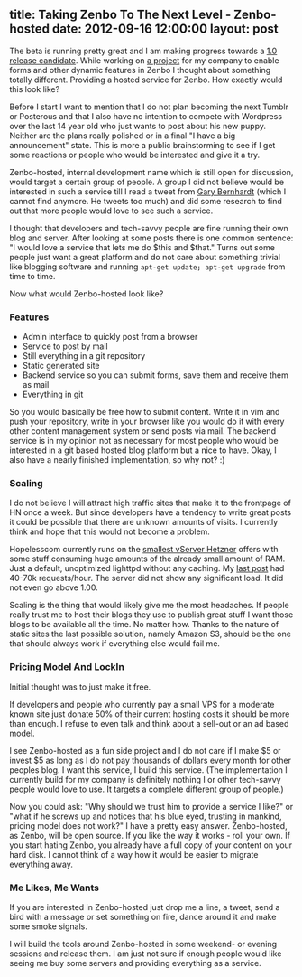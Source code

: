 title: Taking Zenbo To The Next Level - Zenbo-hosted
date: 2012-09-16 12:00:00
layout: post
---
The beta is running pretty great and I am making progress towards a [1.0 release candidate][zenbo]. While working on [a project][project] for my company to enable forms and other dynamic features in Zenbo I thought about something totally different. Providing a hosted service for Zenbo. How exactly would this look like?
<!--MORE-->

Before I start I want to mention that I do not plan becoming the next Tumblr or Posterous and that I also have no intention to compete with Wordpress over the last 14 year old who just wants to post about his new puppy. Neither are the plans really polished or in a final "I have a big announcement" state. This is more a public brainstorming to see if I get some reactions or people who would be interested and give it a try.

Zenbo-hosted, internal development name which is still open for discussion, would target a certain group of people. A group I did not believe would be interested in such a service till I read a tweet from [Gary Bernhardt][gb] (which I cannot find anymore. He tweets too much) and did some research to find out that more people would love to see such a service.

I thought that developers and tech-savvy people are fine running their own blog and server. After looking at some posts there is one common sentence: "I would love a service that lets me do $this and $that." Turns out some people just want a great platform and do not care about something trivial like blogging software and running ```apt-get update; apt-get upgrade``` from time to time.

Now what would Zenbo-hosted look like?

### Features

- Admin interface to quickly post from a browser
- Service to post by mail
- Still everything in a git repository
- Static generated site
- Backend service so you can submit forms, save them and receive them as mail
- Everything in git

So you would basically be free how to submit content. Write it in vim and push your repository, write in your browser like you would do it with every other content management system or send posts via mail. The backend service is in my opinion not as necessary for most people who would be interested in a git based hosted blog platform but a nice to have. Okay, I also have a nearly finished implementation, so why not? :)

### Scaling
I do not believe I will attract high traffic sites that make it to the frontpage of HN once a week. But since developers have a tendency to write great posts it could be possible that there are unknown amounts of visits. I currently think and hope that this would not become a problem.

Hopelesscom currently runs on the [smallest vServer Hetzner][hetzner] offers with some stuff consuming huge amounts of the already small amount of RAM. Just a default, unoptimized lighttpd without any caching. My [last post][project] had 40-70k requests/hour. The server did not show any significant load. It did not even go above 1.00.  

Scaling is the thing that would likely give me the most headaches. If people really trust me to host their blogs they use to publish great stuff I want those blogs to be available all the time. No matter how. Thanks to the nature of static sites the last possible solution, namely Amazon S3, should be the one that should always work if everything else would fail me.

### Pricing Model And LockIn
Initial thought was to just make it free.

If developers and people who currently pay a small VPS for a moderate known site just donate 50% of their current hosting costs it should be more than enough. I refuse to even talk and think about a sell-out or an ad based model.

I see Zenbo-hosted as a fun side project and I do not care if I make $5 or invest $5 as long as I do not pay thousands of dollars every month for other peoples blog. I want this service, I build this service. (The implementation I currently build for my company is definitely nothing I or other tech-savvy people would love to use. It targets a complete different group of people.)

Now you could ask: "Why should we trust him to provide a service I like?" or "what if he screws up and notices that his blue eyed, trusting in mankind, pricing model does not work?" I have a pretty easy answer. Zenbo-hosted, as Zenbo, will be open source. If you like the way it works - roll your own. If you start hating Zenbo, you already have a full copy of your content on your hard disk. I cannot think of a way how it would be easier to migrate everything away.

### Me Likes, Me Wants
If you are interested in Zenbo-hosted just drop me a line, a tweet, send a bird with a message or set something on fire, dance around it and make some smoke signals.

I will build the tools around Zenbo-hosted in some weekend- or evening sessions and release them. I am just not sure if enough people would like seeing me buy some servers and providing everything as a service.

[project]: http://www.hopelesscom.de/2012/9/9/my_stack_is_bigger_than_yours_-_ranting_about_web_applications_and_scalability.html
[hetzner]: http://www.hetzner.de/hosting/produkte_vserver/vq7
[gb]: https://twitter.com/garybernhardt
[zenbo]: http://www.hopelesscom.de/2012/8/14/the_road_to_zenbo_1_0.html